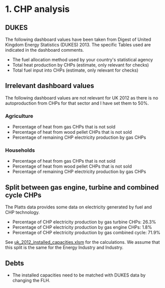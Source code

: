 # 1. CHP analysis


## DUKES

The following dashboard values have been taken from Digest of United Kingdom Energy Statistics (DUKES) 2013. The specific Tables used are indicated in the dashboard comments.

* The fuel allocation method used by your country's statistical agency
* Total heat production by CHPs (estimate, only relevant for checks)
* Total fuel input into CHPs (estimate, only relevant for checks)


## Irrelevant dashboard values

The following dashboard values are not relevant for UK 2012 as there is no autoproduction from CHPs for that sector and I have set them to 50%.

### Agriculture
* Percentage of heat from gas CHPs that is not sold
* Percentage of heat from wood pellet CHPs that is not sold
* Percentage of remaining CHP electricity production by gas CHPs

### Households
* Percentage of heat from gas CHPs that is not sold
* Percentage of heat from wood pellet CHPs that is not sold
* Percentage of remaining CHP electricity production by gas CHPs


## Split between gas engine, turbine and combined cycle CHPs

The Platts data provides some data on electricity generated by fuel and CHP technology.

* Percentage of CHP electricity production by gas turbine CHPs: 26.3%
* Percentage of CHP electricity production by gas engine CHPs: 1.8%
* Percentage of CHP electricity production by gas combined cycle: 71.9%

See [uk_2012_installed_capacities.xlsm](../2_power_and_heat_plant/uk_2012_installed_capacities.xlsm) for the calculations. We assume that this split is the same for the Energy Industry and Industry.


## Debts

- The installed capacities need to be matched with DUKES data by changing the FLH.